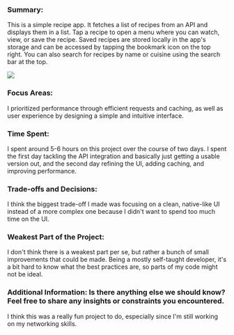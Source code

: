 ### Summary: 
This is a simple recipe app. It fetches a list of recipes from an API and displays them in a list. Tap a recipe to open a menu where you can watch, view, or save the recipe. Saved recipes are stored locally in the app's storage and can be accessed by tapping the bookmark icon on the top right. You can also search for recipes by name or cuisine using the search bar at the top.

![](https://github.com/user-attachments/assets/a3c7accc-6b53-41d3-bd56-e7fba7ddca1c)


### Focus Areas: 
I prioritized performance through efficient requests and caching, as well as user experience by designing a simple and intuitive interface.

### Time Spent: 
I spent around 5-6 hours on this project over the course of two days. I spent the first day tackling the API integration and basically just getting a usable version out, and the second day refining the UI, adding caching, and improving performance.

### Trade-offs and Decisions: 
I think the biggest trade-off I made was focusing on a clean, native-like UI instead of a more complex one because I didn't want to spend too much time on the UI.

### Weakest Part of the Project: 
I don't think there is a weakest part per se, but rather a bunch of small improvements that could be made. Being a mostly self-taught developer, it's a bit hard to know what the best practices are, so parts of my code might not be ideal.

### Additional Information: Is there anything else we should know? Feel free to share any insights or constraints you encountered.
I think this was a really fun project to do, especially since I'm still working on my networking skills. 
